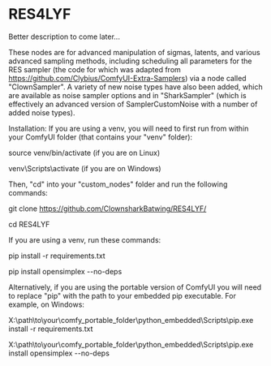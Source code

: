 # RES4LYF

Better description to come later...

These nodes are for advanced manipulation of sigmas, latents, and various advanced sampling methods, including scheduling all parameters for the RES sampler (the code for which was adapted from https://github.com/Clybius/ComfyUI-Extra-Samplers) via a node called "ClownSampler". A variety of new noise types have also been added, which are available as noise sampler options and in "SharkSampler" (which is effectively an advanced version of SamplerCustomNoise with a number of added noise types).

Installation: 
If you are using a venv, you will need to first run from within your ComfyUI folder (that contains your "venv" folder):

source venv/bin/activate
(if you are on Linux)

venv\Scripts\activate
(if you are on Windows)

Then, "cd" into your "custom_nodes" folder and run the following commands:

git clone https://github.com/ClownsharkBatwing/RES4LYF/

cd RES4LYF

If you are using a venv, run these commands:

pip install -r requirements.txt

pip install opensimplex --no-deps

Alternatively, if you are using the portable version of ComfyUI you will need to replace "pip" with the path to your embedded pip executable. For example, on Windows:

X:\path\to\your\comfy_portable_folder\python_embedded\Scripts\pip.exe install -r requirements.txt

X:\path\to\your\comfy_portable_folder\python_embedded\Scripts\pip.exe install opensimplex --no-deps



